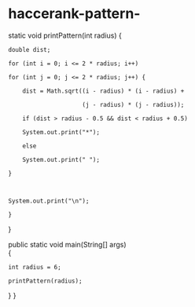 # haccerank-pattern-
static void printPattern(int radius) {  

    double dist; 

    for (int i = 0; i <= 2 * radius; i++) 

    for (int j = 0; j <= 2 * radius; j++) { 

        dist = Math.sqrt((i - radius) * (i - radius) + 

                         (j - radius) * (j - radius)); 

        if (dist > radius - 0.5 && dist < radius + 0.5) 

        System.out.print("*"); 

        else

        System.out.print(" "); 

    } 

  

    System.out.print("\n"); 

    } 
}

public static void main(String[] args)  
{ 

    int radius = 6; 

    printPattern(radius); 
} 
} 
